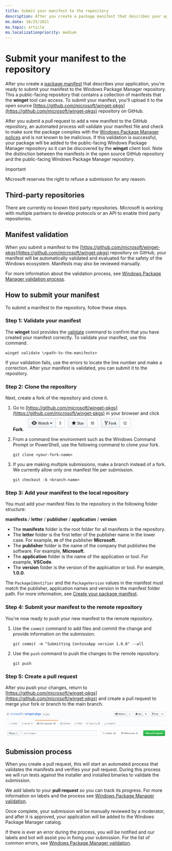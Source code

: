 ```yaml
---
title: Submit your manifest to the repository
description: After you create a package manifest that describes your application, you're ready to submit your manifest to the Windows Package Manager repository.
ms.date: 10/25/2021
ms.topic: article
ms.localizationpriority: medium
---
```


# Submit your manifest to the repository

After you create a [package manifest](manifest.md) that describes your application, you're ready to submit your manifest to the Windows Package Manager repository. This a public-facing repository that contains a collection of manifests that the **winget** tool can access. To submit your manifest, you'll upload it to the open source [https://github.com/microsoft/winget-pkgs](https://github.com/microsoft/winget-pkgs) repository on GitHub.

After you submit a pull request to add a new manifest to the GitHub repository, an automated process will validate your manifest file and check to make sure the package complies with the [Windows Package Manager polices](./windows-package-manager-policies.md) and is not known to be malicious. If this validation is successful, your package will be added to the public-facing Windows Package Manager repository so it can be discovered by the **winget** client tool. Note the distinction between the manifests in the open source GitHub repository and the public-facing Windows Package Manager repository.

> [!IMPORTANT]
> Microsoft reserves the right to refuse a submission for any reason.

## Third-party repositories

There are currently no known third party repositories. Microsoft is working with multiple partners to develop protocols or an API to enable third party repositories.

## Manifest validation

When you submit a manifest to the [https://github.com/microsoft/winget-pkgs](https://github.com/microsoft/winget-pkgs) repository on GitHub, your manifest will be automatically validated and evaluated for the safety of the Windows ecosystem. Manifests may also be reviewed manually.

For more information about the validation process, see [Windows Package Manager validation process](./winget-validation.md).

## How to submit your manifest

To submit a manifest to the repository, follow these steps.

### Step 1: Validate your manifest

The **winget** tool provides the [validate](../winget/validate.md) command to confirm that you have created your manifest correctly. To validate your manifest, use this command.

```CMD
winget validate \<path-to-the-manifests>
```

If your validation fails, use the errors to locate the line number and make a correction. After your manifest is validated, you can submit it to the repository.

### Step 2: Clone the repository

Next, create a fork of the repository and clone it.

1. Go to [https://github.com/microsoft/winget-pkgs](https://github.com/microsoft/winget-pkgs) in your browser and click **Fork**.
    ![picture of fork](./images/fork.png)

2. From a command line environment such as the Windows Command Prompt or PowerShell, use the following command to clone your fork.
    ```CMD
    git clone <your-fork-name>
    ```

 3. If you are making multiple submissions, make a branch instead of a fork. We currently allow only one manifest file per submission.
    ```CMD
    git checkout -b <branch-name>
    ```

### Step 3: Add your manifest to the local repository

You must add your manifest files to the repository in the following folder structure:

**manifests** / **letter** / **publisher** / **application** / **version** 

* The **manifests** folder is the root folder for all manifests in the repository.
* The **letter** folder is the first letter of the publisher name in the lower case. For example, **m** of the publisher **Microsoft**.
* The **publisher** folder is the name of the company that publishes the software. For example, **Microsoft**.
* The **application** folder is the name of the application or tool. For example, **VSCode**.
* The **version** folder is the version of the application or tool. For example, **1.0.0**.

The `PackageIdentifier` and the `PackageVersion` values in the manifest must match the publisher, application names and version in the manifest folder path. For more information, see [Create your package manifest](manifest.md#tips-and-best-practices).

### Step 4: Submit your manifest to the remote repository

You're now ready to push your new manifest to the remote repository.

1. Use the `commit` command to add files and commit the change and provide information on the submission.

    ```CMD
    git commit -m "Submitting ContosoApp version 1.0.0" --all
    ```

2. Use the `push` command to push the changes to the remote repository.

    ```CMD
    git push
    ```

### Step 5: Create a pull request

After you push your changes, return to [https://github.com/microsoft/winget-pkgs](https://github.com/microsoft/winget-pkgs) and create a pull request to merge your fork or branch to the main branch.

![picture of pull request tab](./images/pull-request.png)

## Submission process

When you create a pull request, this will start an automated process that validates the manifests and verifies your pull request. During this process we will run tests against the installer and installed binaries to validate the submission.

We add labels to your **pull request** so you can track its progress.  For more information on labels and the process see [Windows Package Manager validation](./winget-validation.md).  

Once complete, your submission will be manually reviewed by a moderator, and after it is approved, your application will be added to the Windows Package Manager catalog.

If there is ever an error during the process, you will be notified and our labels and bot will assist you in fixing your submission.  For the list of common errors, see [Windows Package Manager validation](./winget-validation.md).

